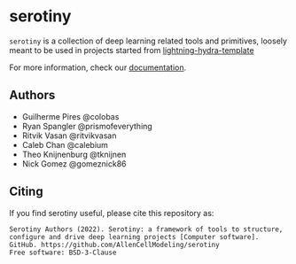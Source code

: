 # serotiny

`serotiny` is a collection of deep learning related tools and primitives, loosely meant
to be used in projects started from [lightning-hydra-template](https://github.com/ashleve/lightning-hydra-template)

For more information, check our [documentation](https://allencell.github.io/serotiny).

## Authors

- Guilherme Pires @colobas
- Ryan Spangler @prismofeverything
- Ritvik Vasan @ritvikvasan
- Caleb Chan @calebium
- Theo Knijnenburg @tknijnen
- Nick Gomez @gomeznick86

## Citing

If you find serotiny useful, please cite this repository as:

```
Serotiny Authors (2022). Serotiny: a framework of tools to structure, configure and drive deep learning projects [Computer software]. GitHub. https://github.com/AllenCellModeling/serotiny
Free software: BSD-3-Clause
```
